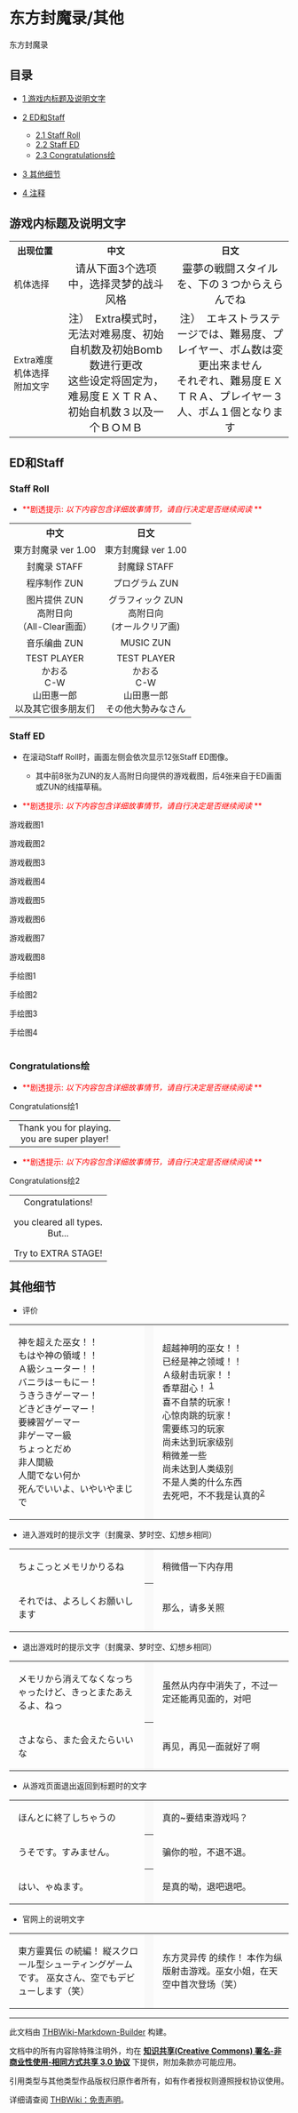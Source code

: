 # 东方封魔录/其他

<!-- source html: G:\repos\THBWiki-Markdown-Builder\THBWikiMarkdown\Temp\main\2\2b\ns0%3A%E4%B8%9C%E6%96%B9%E5%B0%81%E9%AD%94%E5%BD%95%2F%E5%85%B6%E4%BB%96.html -->

东方封魔录

## 目录

- [1 游戏内标题及说明文字](#游戏内标题及说明文字)
- [2 ED和Staff](#ED和Staff)

  - [2.1 Staff Roll](#Staff_Roll)
  - [2.2 Staff ED](#Staff_ED)
  - [2.3 Congratulations绘](#Congratulations绘)



- [3 其他细节](#其他细节)
- [4 注释](#注释)




## 游戏内标题及说明文字

<table>

<tbody><tr>
<th>出现位置</th>
<th>中文</th>
<th>日文
</th></tr>
<tr>
<td>机体选择</td>
<td><center><big>请从下面3个选项中，选择灵梦的战斗风格</big></center></td>
<td><center><big>靈夢の戦闘スタイルを、下の３つからえらんでね</big></center>
</td></tr>
<tr>
<td>Extra难度机体选择附加文字</td>
<td><center><big>注）　Extra模式时，无法对难易度、初始自机数及初始Bomb数进行更改<br>这些设定将固定为，难易度ＥＸＴＲＡ、初始自机数３以及一个ＢＯＭＢ</big></center></td>
<td><center><big>注）　エキストラステージでは、難易度、プレイヤー、ボム数は変更出来ません<br>それぞれ、難易度ＥＸＴＲＡ、プレイヤー３人、ボム１個となります</big></center>
</td></tr></tbody></table>


## ED和Staff
### Staff Roll

- <font color="Red"> **剧透提示:  *以下内容包含详细故事情节，请自行决定是否继续阅读* ** </font>


<table>
<tbody><tr> 
<th> 中文 </th><th> 日文 </th></tr>
<tr> 
<td>  <center>東方封魔录 ver 1.00</center> </td><td>  <center>東方封魔録 ver 1.00</center></td></tr>
<tr> 
<td>  <center>封魔录 STAFF</center> </td><td>  <center>封魔録 STAFF</center></td></tr>
<tr> 
<td>  <center>程序制作 ZUN</center> </td><td>  <center>プログラム ZUN</center></td></tr>
<tr> 
<td>  <center>图片提供 ZUN<br>高附日向<br>（All-Clear画面）</center> </td><td>  <center>グラフィック ZUN<br>高附日向<br>(オールクリア画)</center></td></tr>
<tr> 
<td>  <center>音乐编曲 ZUN</center> </td><td>  <center>MUSIC ZUN</center></td></tr>
<tr> 
<td>  <center>TEST PLAYER<br>かおる<br>C-W<br>山田惠一郎<br>以及其它很多朋友们</center> </td><td>  <center>TEST PLAYER<br>かおる<br>C-W<br>山田惠一郎<br>その他大勢みなさん</center></td></tr>
</tbody></table>




### Staff ED
- 在滚动Staff Roll时，画面左侧会依次显示12张Staff ED图像。
  - 其中前8张为ZUN的友人高附日向提供的游戏截图，后4张来自于ED画面或ZUN的线描草稿。



- <font color="Red"> **剧透提示:  *以下内容包含详细故事情节，请自行决定是否继续阅读* ** </font>




[](./文件-东方封魔录StaffSC1.jpg.md)

游戏截图1


[](./文件-东方封魔录StaffSC2.jpg.md)
游戏截图2


[](./文件-东方封魔录StaffSC3.jpg.md)
游戏截图3


[](./文件-东方封魔录StaffSC4.jpg.md)
游戏截图4






[](./文件-东方封魔录StaffSC5.jpg.md)

游戏截图5


[](./文件-东方封魔录StaffSC6.jpg.md)
游戏截图6


[](./文件-东方封魔录StaffSC7.jpg.md)
游戏截图7


[](./文件-东方封魔录StaffSC8.jpg.md)
游戏截图8






[](./文件-东方封魔录StaffP1.png.md)

手绘图1


[](./文件-东方封魔录StaffP2.png.md)
手绘图2


[](./文件-东方封魔录StaffP3.png.md)
手绘图3


[](./文件-东方封魔录StaffP4.png.md)
手绘图4




<table>



</table>




### Congratulations绘

- <font color="Red"> **剧透提示:  *以下内容包含详细故事情节，请自行决定是否继续阅读* ** </font>

[](./文件-东方封魔录Congratulations绘1.png.md)  [](./文件-东方封魔录Congratulations绘1.png.md)Congratulations绘1

<table><tbody><tr><td><div class="poem">
<center>Thank you for playing.　<br>
you are super player!</center>
</div></td></tr>
</tbody></table>





- <font color="Red"> **剧透提示:  *以下内容包含详细故事情节，请自行决定是否继续阅读* ** </font>

[](./文件-东方封魔录Congratulations绘2.png.md)  [](./文件-东方封魔录Congratulations绘2.png.md)Congratulations绘2

<table><tbody><tr><td><div class="poem">
<center>Congratulations!<br>
<p>you cleared all types.<br>
But...<br>
</p>
Try to EXTRA STAGE!</center>
</div></td></tr>
</tbody></table>




## 其他细节
- 评价


<table>


<tbody><tr>
<td class="jadef" width="50%" lang="ja" style="border-right:none; padding-left:1em;">
<div class="poem">
<p>神を超えた巫女！！<br>
もはや神の領域！！<br>
Ａ級シューター！！<br>
バニラはーもにー！<br>
うきうきゲーマー！<br>
どきどきゲーマー！<br>
要練習ゲーマー<br>
非ゲーマー級<br>
ちょっとだめ<br>
非人間級<br>
人間でない何か<br>
死んでいいよ、いやいやまじで
</p>
</div>
</td>
<th style="background:#f9f9f9; border-left:none">
</th>
<td class="zhdef" width="50%" style="padding-left:1em;">
<div class="poem">
<p>超越神明的巫女！！<br>
已经是神之领域！！<br>
Ａ级射击玩家！！<br>
香草甜心！ <sup id="cite_ref-1" class="reference"><a href="#cite_note-1">1</a></sup><br>
喜不自禁的玩家！<br>
心惊肉跳的玩家！<br>
需要练习的玩家<br>
尚未达到玩家级别<br>
稍微差一些<br>
尚未达到人类级别<br>
不是人类的什么东西<br>
去死吧，不不我是认真的<sup id="cite_ref-2" class="reference"><a href="#cite_note-2">2</a></sup>
</p>
</div>
</td></tr></tbody></table>


- 进入游戏时的提示文字（封魔录、梦时空、幻想乡相同）


<table>


<tbody><tr>
<td class="jadef" width="50%" lang="ja" style="border-right:none; padding-left:1em;">
<p>ちょこっとメモリかりるね
</p>
</td>
<th style="background:#f9f9f9; border-left:none">
</th>
<td class="zhdef" width="50%" style="padding-left:1em;">
<p>稍微借一下内存用
</p>
</td></tr>
<tr>
<td class="jadef" width="50%" lang="ja" style="border-right:none; padding-left:1em;">
<p>それでは、よろしくお願いします
</p>
</td>
<th style="background:#f9f9f9; border-left:none">
</th>
<td class="zhdef" width="50%" style="padding-left:1em;">
<p>那么，请多关照
</p>
</td></tr></tbody></table>


- 退出游戏时的提示文字（封魔录、梦时空、幻想乡相同）


<table>


<tbody><tr>
<td class="jadef" width="50%" lang="ja" style="border-right:none; padding-left:1em;">
<p>メモリから消えてなくなっちゃったけど、きっとまたあえるよ、ねっ
</p>
</td>
<th style="background:#f9f9f9; border-left:none">
</th>
<td class="zhdef" width="50%" style="padding-left:1em;">
<p>虽然从内存中消失了，不过一定还能再见面的，对吧
</p>
</td></tr>
<tr>
<td class="jadef" width="50%" lang="ja" style="border-right:none; padding-left:1em;">
<p>さよなら、また会えたらいいな
</p>
</td>
<th style="background:#f9f9f9; border-left:none">
</th>
<td class="zhdef" width="50%" style="padding-left:1em;">
<p>再见，再见一面就好了啊
</p>
</td></tr></tbody></table>


- 从游戏页面退出返回到标题时的文字


<table>


<tbody><tr>
<td class="jadef" width="50%" lang="ja" style="border-right:none; padding-left:1em;">
<p>ほんとに終了しちゃうの
</p>
</td>
<th style="background:#f9f9f9; border-left:none">
</th>
<td class="zhdef" width="50%" style="padding-left:1em;">
<p>真的~要结束游戏吗？
</p>
</td></tr>
<tr>
<td class="jadef" width="50%" lang="ja" style="border-right:none; padding-left:1em;">
<p>うそです。すみません。
</p>
</td>
<th style="background:#f9f9f9; border-left:none">
</th>
<td class="zhdef" width="50%" style="padding-left:1em;">
<p>骗你的啦，不退不退。
</p>
</td></tr>
<tr>
<td class="jadef" width="50%" lang="ja" style="border-right:none; padding-left:1em;">
<p>はい、ゃぬます。
</p>
</td>
<th style="background:#f9f9f9; border-left:none">
</th>
<td class="zhdef" width="50%" style="padding-left:1em;">
<p>是真的呦，退吧退吧。
</p>
</td></tr></tbody></table>


- 官网上的说明文字


<table>


<tbody><tr>
<td class="jadef" width="50%" lang="ja" style="border-right:none; padding-left:1em;">
<p>東方靈異伝 の続編！ 縦スクロール型シューティングゲームです。 巫女さん、空でもデビューします（笑）
</p>
</td>
<th style="background:#f9f9f9; border-left:none">
</th>
<td class="zhdef" width="50%" style="padding-left:1em;">
<p>东方灵异传 的续作！ 本作为纵版射击游戏。巫女小姐，在天空中首次登场（笑）
</p>
</td></tr></tbody></table>



[^cite_note-1]: 出自Konami 1996年发布的游戏《对战快乐方块》，角色“ドキドキVanilla”在完成6连击时会喊出这句话。





---

此文档由 [THBWiki-Markdown-Builder](https://github.com/Delsin-Yu/THBWiki-Markdown-Builder) 构建。

文档中的所有内容除特殊注明外，均在 [**知识共享(Creative Commons) 署名-非商业性使用-相同方式共享 3.0 协议**](https://creativecommons.org/licenses/by-sa/3.0/deed.zh-hans) 下提供，附加条款亦可能应用。

引用类型与其他类型作品版权归原作者所有，如有作者授权则遵照授权协议使用。

详细请查阅 [THBWiki：免责声明](https://thbwiki.cc/THBWiki:%E5%85%8D%E8%B4%A3%E5%A3%B0%E6%98%8E)。

